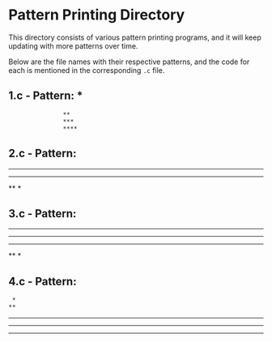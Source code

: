# Pattern Printing Directory

This directory consists of various pattern printing programs, and it will keep updating with more patterns over time.

Below are the file names with their respective patterns, and the code for each is mentioned in the corresponding `.c` file.

## 1.c - Pattern:  *
                   **
                   ***
                   ****


## 2.c - Pattern: 
****
***
**
*

## 3.c - Pattern: 
*****
 ****
  ***
   **
    *

## 4.c - Pattern:
     *
    **
   ***
  ****
 *****

